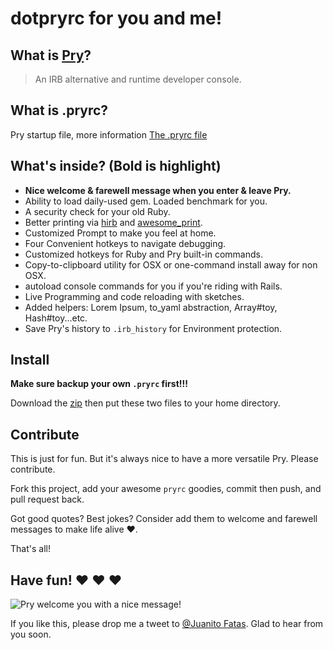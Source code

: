 # dotpryrc for you and me!

## What is [Pry](https://github.com/pry/pry/)?

> An IRB alternative and runtime developer console.

## What is .pryrc?

Pry startup file, more information [The .pryrc file](https://github.com/pry/pry/wiki/Pry-rc)

## What's inside? (Bold is highlight)

* __Nice welcome & farewell message when you enter & leave Pry.__
* Ability to load daily-used gem. Loaded benchmark for you.
* A security check for your old Ruby.
* Better printing via [hirb](https://github.com/cldwalker/hirb) and [awesome_print](http://github.com/michaeldv/awesome_print).
* Customized Prompt to make you feel at home.
* Four Convenient hotkeys to navigate debugging.
* Customized hotkeys for Ruby and Pry built-in commands.
* Copy-to-clipboard utility for OSX or one-command install away for non OSX.
* autoload console commands for you if you're riding with Rails.
* Live Programming and code reloading with sketches.
* Added helpers: Lorem Ipsum, to_yaml abstraction, Array#toy, Hash#toy...etc.
* Save Pry's history to `.irb_history` for Environment protection.

## Install

__Make sure backup your own `.pryrc` first!!!__

Download the [zip](https://github.com/JuanitoFatas/dotpryrc/archive/master.zip) then put these two files to your home directory.

## Contribute

This is just for fun. But it's always nice to have a more versatile Pry. Please contribute.

Fork this project, add your awesome `pryrc` goodies, commit then push, and pull request back.

Got good quotes? Best jokes? Consider add them to welcome and farewell messages to make life alive ❤.

That's all!

## Have fun! ❤ ❤ ❤

![Pry welcome you with a nice message!](https://raw.github.com/JuanitoFatas/Foto/d67f3bdffeedc512f50a11e3370745c23baed38e/dotpryrc/in-action.gif)

If you like this, please drop me a tweet to [@Juanito Fatas](https://twitter.com/JuanitoFatas). Glad to hear from you soon.
